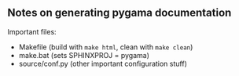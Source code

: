 ## Notes on generating pygama documentation
Important files:
- Makefile (build with `make html`, clean with `make clean`)
- make.bat (sets SPHINXPROJ = pygama)
- source/conf.py (other important configuration stuff)